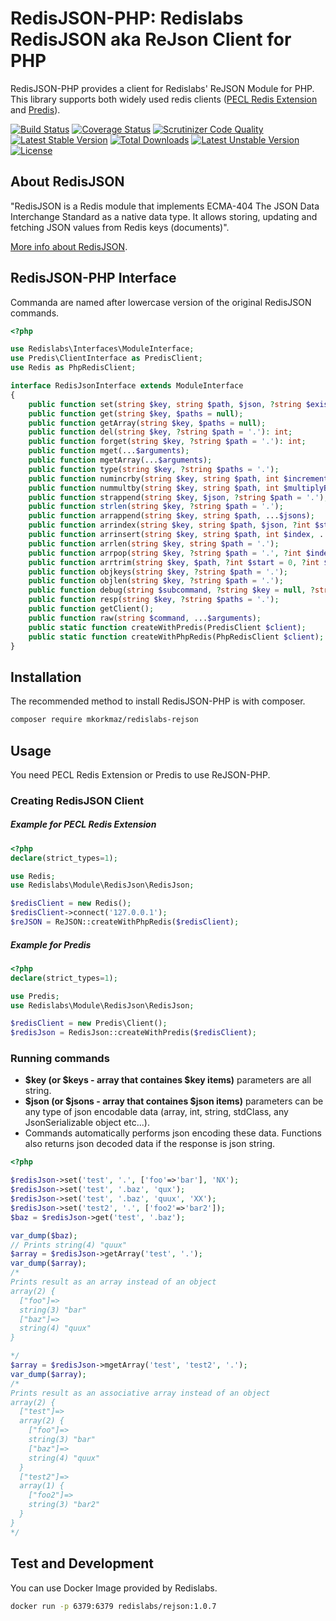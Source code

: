 # RedisJSON-PHP: Redislabs RedisJSON aka ReJson Client for PHP

RedisJSON-PHP provides a client for Redislabs' ReJSON Module for PHP. This library supports both widely used redis clients ([PECL Redis Extension](https://github.com/phpredis/phpredis/#readme) and [Predis](https://github.com/nrk/predis)).  


[![Build Status](https://api.travis-ci.com/mkorkmaz/redislabs-rejson.svg?branch=master)](https://travis-ci.com/mkorkmaz/redislabs-rejson) [![Coverage Status](https://coveralls.io/repos/github/mkorkmaz/redislabs-rejson/badge.svg?branch=master)](https://coveralls.io/github/mkorkmaz/redislabs-rejson?branch=master) [![Scrutinizer Code Quality](https://scrutinizer-ci.com/g/mkorkmaz/redislabs-rejson/badges/quality-score.png?b=master)](https://scrutinizer-ci.com/g/mkorkmaz/redislabs-rejson/?branch=master) [![Latest Stable Version](https://poser.pugx.org/mkorkmaz/redislabs-rejson/v/stable)](https://packagist.org/packages/mkorkmaz/redislabs-rejson) [![Total Downloads](https://poser.pugx.org/mkorkmaz/redislabs-rejson/downloads)](https://packagist.org/packages/mkorkmaz/redislabs-rejson) [![Latest Unstable Version](https://poser.pugx.org/mkorkmaz/redislabs-rejson/v/unstable)](https://packagist.org/packages/mkorkmaz/redislabs-rejson) [![License](https://poser.pugx.org/mkorkmaz/redislabs-rejson/license)](https://packagist.org/packages/mkorkmaz/redislabs-rejson)


## About RedisJSON

"RedisJSON is a Redis module that implements ECMA-404 The JSON Data Interchange Standard as a native data type. It allows storing, updating and fetching JSON values from Redis keys (documents)".

[More info about RedisJSON](https://oss.redislabs.com/redisjson/).


## RedisJSON-PHP Interface

Commanda are named after lowercase version of the original RedisJSON commands.

```php
<?php

use Redislabs\Interfaces\ModuleInterface;
use Predis\ClientInterface as PredisClient;
use Redis as PhpRedisClient;

interface RedisJsonInterface extends ModuleInterface
{
    public function set(string $key, string $path, $json, ?string $existentialModifier = null);
    public function get(string $key, $paths = null);
    public function getArray(string $key, $paths = null);
    public function del(string $key, ?string $path = '.'): int;
    public function forget(string $key, ?string $path = '.'): int;
    public function mget(...$arguments);
    public function mgetArray(...$arguments);
    public function type(string $key, ?string $paths = '.');
    public function numincrby(string $key, string $path, int $incrementBy);
    public function nummultby(string $key, string $path, int $multiplyBy);
    public function strappend(string $key, $json, ?string $path = '.');
    public function strlen(string $key, ?string $path = '.');
    public function arrappend(string $key, string $path, ...$jsons);
    public function arrindex(string $key, string $path, $json, ?int $start = 0, ?int $stop = 0);
    public function arrinsert(string $key, string $path, int $index, ...$jsons);
    public function arrlen(string $key, string $path = '.');
    public function arrpop(string $key, ?string $path = '.', ?int $index = -1);
    public function arrtrim(string $key, $path, ?int $start = 0, ?int $stop = 0);
    public function objkeys(string $key, ?string $path = '.');
    public function objlen(string $key, ?string $path = '.');
    public function debug(string $subcommand, ?string $key = null, ?string $path = '.');
    public function resp(string $key, ?string $paths = '.');
    public function getClient();
    public function raw(string $command, ...$arguments);
    public static function createWithPredis(PredisClient $client);
    public static function createWithPhpRedis(PhpRedisClient $client);
}

```

## Installation

The recommended method to install RedisJSON-PHP is with composer.

```bash
composer require mkorkmaz/redislabs-rejson
```

## Usage

You need PECL Redis Extension or Predis to use ReJSON-PHP. 

### Creating RedisJSON Client

##### Example for PECL Redis Extension

```php
<?php
declare(strict_types=1);

use Redis;
use Redislabs\Module\RedisJson\RedisJson;

$redisClient = new Redis();
$redisClient->connect('127.0.0.1');
$reJSON = ReJSON::createWithPhpRedis($redisClient);
```

##### Example for Predis

```php
<?php
declare(strict_types=1);

use Predis;
use Redislabs\Module\RedisJson\RedisJson;

$redisClient = new Predis\Client();
$redisJson = RedisJson::createWithPredis($redisClient);
```

### Running commands
- **$key (or $keys - array that containes $key items)** parameters are all string.
- **$json (or $jsons - array that containes $json items)** parameters can be any type of json encodable data (array, int, string, stdClass, any JsonSerializable object etc...). 
- Commands automatically performs json encoding these data. Functions also returns json decoded data if the response is json string. 


```php
<?php

$redisJson->set('test', '.', ['foo'=>'bar'], 'NX');
$redisJson->set('test', '.baz', 'qux');
$redisJson->set('test', '.baz', 'quux', 'XX');
$redisJson->set('test2', '.', ['foo2'=>'bar2']);
$baz = $redisJson->get('test', '.baz');

var_dump($baz); 
// Prints string(4) "quux"
$array = $redisJson->getArray('test', '.');
var_dump($array); 
/*
Prints result as an array instead of an object
array(2) {
  ["foo"]=>
  string(3) "bar"
  ["baz"]=>
  string(4) "quux"
}

*/
$array = $redisJson->mgetArray('test', 'test2', '.');
var_dump($array); 
/*
Prints result as an associative array instead of an object
array(2) {
  ["test"]=>
  array(2) {
    ["foo"]=>
    string(3) "bar"
    ["baz"]=>
    string(4) "quux"
  }
  ["test2"]=>
  array(1) {
    ["foo2"]=>
    string(3) "bar2"
  }
}
*/

```


## Test and Development

You can use Docker Image provided by Redislabs.

```bash
docker run -p 6379:6379 redislabs/rejson:1.0.7
```
